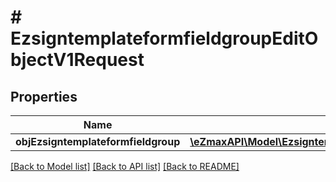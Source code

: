 # # EzsigntemplateformfieldgroupEditObjectV1Request

## Properties

Name | Type | Description | Notes
------------ | ------------- | ------------- | -------------
**objEzsigntemplateformfieldgroup** | [**\eZmaxAPI\Model\EzsigntemplateformfieldgroupRequestCompound**](EzsigntemplateformfieldgroupRequestCompound.md) |  |

[[Back to Model list]](../../README.md#models) [[Back to API list]](../../README.md#endpoints) [[Back to README]](../../README.md)
